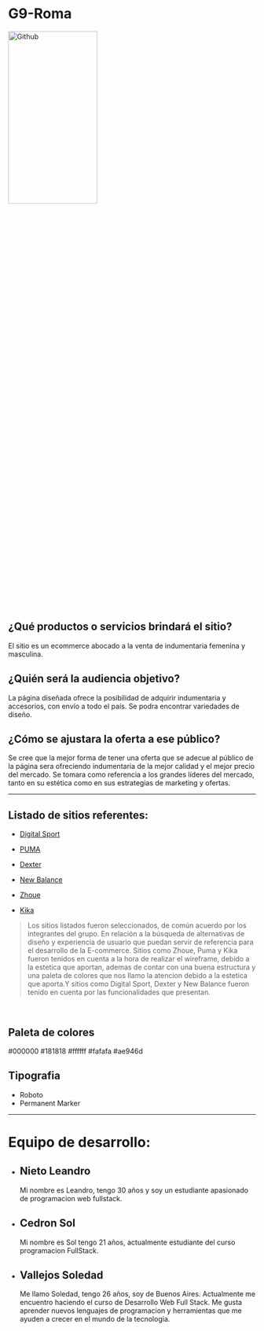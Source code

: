 # G9-Roma
<img width="60%" height="30%" align="top-center" alt="Github" src="https://user-images.githubusercontent.com/84512521/128751864-0413fc12-ae89-4084-8e6a-147ca80ac000.png" />

 ## ¿Qué productos o servicios brindará el sitio?
 El sitio es un ecommerce abocado a la venta de indumentaria femenina y masculina.

## ¿Quién será la audiencia objetivo?
La página diseñada ofrece la posibilidad de adquirir indumentaria y accesorios, con envío a todo el país. Se podra encontrar variedades de diseño.

## ¿Cómo se ajustara la oferta a ese público?

Se cree que la mejor forma de tener una oferta que se adecue al público de la página sera ofreciendo indumentaria de la mejor calidad y el mejor precio del mercado. Se tomara como referencia a los grandes líderes del mercado, tanto en su estética como en sus estrategias de marketing y ofertas.


<!-- --------------------------------------------------------------------- -->
___


## Listado de sitios referentes:
 - [Digital Sport](https://www.digitalsport.com.ar/) 

- [PUMA](https://eu.puma.com/)

- [Dexter](https://www.dexter.com.ar/)

- [New Balance](https://www.newbalance.com.ar/)

- [Zhoue](https://www.zhoue.com.ar/)

- [Kika](https://www.kikamayorista.com.ar/remeras-7)

 > Los sitios listados fueron seleccionados, de común acuerdo por los integrantes del grupo. En relación a la búsqueda de alternativas de diseño y experiencia de usuario que puedan servir de referencia para el desarrollo de la E-commerce. Sitios como Zhoue, Puma y Kika fueron tenidos en cuenta a la hora de realizar el wireframe, debido a la estetica que aportan, ademas de contar con una buena estructura y una paleta de colores que nos llamo la atencion debido a la estetica que aporta.Y sitios como Digital Sport, Dexter y New Balance fueron tenido en cuenta por las funcionalidades que presentan. 

<br/>

## Paleta de colores

   #000000  #181818 #ffffff #fafafa #ae946d


## Tipografia
-  Roboto
-  Permanent Marker


<!-- --------------------------------------------------------------------- -->
___

# Equipo de desarrollo:

- ## Nieto Leandro
     Mi nombre es Leandro, tengo 30 años y soy un estudiante apasionado de programacion web fullstack.


- ## Cedron Sol
     Mi nombre es Sol tengo 21 años, actualmente estudiante del curso programacion FullStack.

- ## Vallejos Soledad
     Me llamo Soledad, tengo 26 años, soy de Buenos Aires. Actualmente me encuentro haciendo el curso de Desarrollo      Web Full Stack. Me gusta aprender nuevos lenguajes de programacion y herramientas que me ayuden a crecer en el mundo de la tecnologia. 




